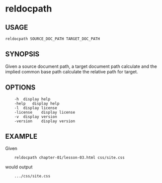 
# reldocpath

## USAGE

    reldocpath SOURCE_DOC_PATH TARGET_DOC_PATH 

## SYNOPSIS

Given a source document path, a target document path calculate and
the implied common base path calculate the relative path for target.

## OPTIONS

```
	-h	display help
	-help	display help
	-l	display license
	-license	display license
	-v	display version
	-version	display version
```

## EXAMPLE

Given

```
    reldocpath chapter-01/lesson-03.html css/site.css
```

would output

```
    .../css/site.css
```

